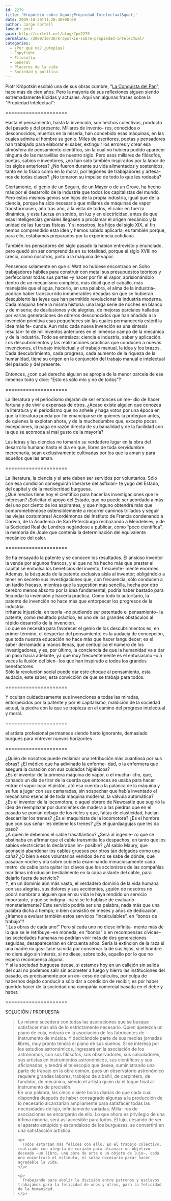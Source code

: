 ```yaml
---
id: 2279
title: 'Kröpotkin sobre &quot;Propiedad Intelectual&quot;'
date: 2009-10-30T11:28:48+00:00
author: Jorge Cortell
layout: post
guid: http://cortell.net/blog/?p=2279
permalink: /2009/10/30/kropotkin-sobre-propiedad-intelectual/
categories:
  - ¿Por qué no? ¿Utopías?
  - Copyfight
  - Filosofí­a
  - General
  - Placeres de la vida
  - Sociedad y polí­tica
---
```

Piotr Kröpotkin escibió una de sus obras cumbre, "<a title="Libro en PDF" href="http://www.quijotelibros.com.ar/anarres/Conquista%20del%20pan.pdf" target="_blank">La Conquista del Pan</a>", hace más de cien años. Pero la mayoría de sus reflexiones siguen siendo extremadamente lúcidas y actuales. Aquí van algunas frases sobre la "Propiedad Intelectual":

=====================

Hasta el pensamiento, hasta la invención, son hechos colectivos, producto del pasado y del presente. Millares de invento- res, conocidos o desconocidos, muertos en la miseria, han concebido esas máquinas, en las cuales admira el hombre su genio. Miles de escritores, poetas y pensadores han trabajado para elaborar el saber, extinguir los errores y crear esa atmósfera de pensamiento científico, sin la cual no hubiera podido aparecer ninguna de las maravillas de nuestro siglo. Pero esos millares de filósofos, poetas, sabios e inventores, ¿no han sido también inspirados por la labor de los siglos anteriores? ¿No fueron durante su vida alimentados y sostenidos, tanto en lo físico como en lo moral, por legiones de trabajadores y artesa- nos de todas clases? ¿No tomaron su impulso de todo lo que les rodeaba?
  
Ciertamente, el genio de un Seguin, de un Mayer o de un Grove, ha hecho más por el desarrollo de la industria que todos los capitalistas del mundo. Pero estos mismos genios son hijos de la propia industria, igual que de la ciencia, porque ha sido necesario que millares de máquinas de vapor transformasen, año tras año, a la vista de todos, el calor en fuerza dinámica, y esta fuerza en sonido, en luz y en electricidad, antes de que esas inteligencias geniales llegasen a proclamar el origen mecánico y la unidad de las fuerzas físicas. Y si nosotros, los hijos del siglo XIX, al fin hemos comprendido esta idea y hemos sabido aplicarla, es también porque, para ello, estábamos preparados por la experiencia cotidiana.
  
También los pensadores del siglo pasado la habían entrevisto y enunciado, pero quedó sin ser comprendida en su totalidad, porque el siglo XVIII no creció, como nosotros, junto a la máquina de vapor.
  
Pensemos solamente en que si Watt no hubiese encontrado en Soho trabajadores hábiles para construir con metal sus presupuestos teóricos y perfeccionar todas sus partes –y hacer por fin el vapor, aprisionándolo dentro de un mecanismo completo, más dócil que el caballo, más manejable que el agua, hacerlo, en una palabra, el alma de la industria–, podrían haber transcurrido innumerables décadas sin que se hubieran descubierto las leyes que han permitido revolucionar la industria moderna. Cada máquina tiene la misma historia: una larga serie de noches en blanco y de miseria; de desilusiones y de alegrías, de mejoras parciales halladas por varias generaciones de obreros desconocidos que han añadido a la invención primitiva esas pequeñeces sin las cuales permanecería estéril la idea más fe- cunda. Aun más: cada nueva invención es una síntesis resultan- te de mil inventos anteriores en el inmenso campo de la mecánica y de la industria. Todo se entrelaza: ciencia e industria, saber y aplicación. Los descubrimientos y las realizaciones prácticas que conducen a nuevas invenciones, el trabajo intelectual y el trabajo manual, la idea y los brazos. Cada descubrimiento, cada progreso, cada aumento de la riqueza de la humanidad, tiene su origen en la conjunción del trabajo manual e intelectual del pasado y del presente.
  
Entonces, ¿con qué derecho alguien se apropia de la menor parcela de ese inmenso todo y dice: “Esto es sólo mío y no de todos”?

=====================

La literatura y el periodismo dejarán de ser entonces un me- dio de hacer fortuna y de vivir a expensas de otros. ¿Acaso existe alguien que conozca la literatura y el periodismo que no anhele y haga votos por una época en que la literatura pueda por fin emanciparse de quienes la protegían antes, de quienes la explotan ahora, y de la muchedumbre que, excepto pocas excepciones, la paga en razón directa de su banalidad y de la facilidad con la que se acomoda al mal gusto de la mayoría?
  
Las letras y las ciencias no tomarán su verdadero lugar en la obra del desarrollo humano hasta el día en que, libres de toda servidumbre mercenaria, sean exclusivamente cultivadas por los que la aman y para aquellos que las aman.

=====================

<div>
  <p>
    La literatura, la ciencia y el arte deben ser servidos por voluntarios. Sólo con esa condición conseguirán liberarse del asfixian- te yugo del Estado, del capital y de la mediocridad burguesa.<br /> ¿Qué medios tiene hoy el científico para hacer las investigaciones que le interesan? ¡Solicitar el apoyo del Estado, que no puede ser acordado a más del uno por ciento de los aspirantes, y que ninguno obtendrá más que comprometiéndose ostensiblemente a recorrer caminos trillados y seguir las viejas costumbres! Acordémonos del Instituto de Francia condenando a Darwin, de la Academia de San Petersburgo rechazando a Mendeleiev, y de la Sociedad Real de Londres negándose a publicar, como “poco científica”, la memoria de Joule que contenía la determinación del equivalente mecánico del calor.
  </p>
  
  <p>
    =====================
  </p>
  
  <p>
    Se ha ensayado la patente y se conocen los resultados. El ansioso inventor la vende por algunos francos, y el que no ha hecho más que prestar el capital se embolsa los beneficios del invento, frecuente- mente enormes. Además, la búsqueda de la patente exclusiva aísla al inventor; obligándolo a tener en secreto sus investigaciones que, con frecuencia, sólo conducen a un tardío fracaso, mientras que la sugestión más sencilla, hecha por otro cerebro menos absorto por la idea fundamental, podría haber bastado para fecundar la invención y hacerla práctica. Como todo lo autoritario, la patente de invención no hace más que entorpecer los progresos de la industria.<br /> Irritante injusticia, en teoría –no pudiendo ser patentado el pensamiento– la patente, como resultado práctico, es uno de los grandes obstáculos al rápido desarrollo de la invención.<br /> Lo que se necesita para favorecer el genio de los descubrimientos es, en primer término, el despertar del pensamiento; es la audacia de concepción, que toda nuestra educación no hace más que hacer languidecer; es el saber derramado a manos llenas, que centuplica el número de los investigadores, y es, por último, la conciencia de que la humanidad va a dar un paso hacia adelante, ya que muy frecuentemente es el entusiasmo –o a veces la ilusión del bien– los que han inspirado a todos los grandes benefactores.<br /> Sólo la revolución social puede dar este choque al pensamiento, esta audacia, este saber, esta convicción de que se trabaja para todos.
  </p>
  
  <p>
    =====================
  </p>
  
  <p>
    Y ocultan cuidadosamente sus invenciones a todas las miradas, entorpecidos por la patente y por el capitalismo, maldición de la sociedad actual, la piedra con la que se tropieza en el camino del progreso intelectual y moral.
  </p>
  
  <p>
    =====================
  </p>
  
  <p>
    el artista profesional permanece siendo harto ignorante, demasiado burgués para entrever nuevos horizontes
  </p>
  
  <p>
    =====================
  </p>
  
  <p>
    ¿Quién de nosotros puede reclamar una retribución más cuantiosa por sus obras? ¿El médico que ha adivinado la enferme- dad, o la enfermera que asegura la curación con sus cuidados higiénicos?<br /> ¿Es el inventor de la primera máquina de vapor, o el mucha- cho, que, cansado un día de tirar de la cuerda que entonces se usaba para hacer entrar el vapor bajo el pistón, ató esa cuerda a la palanca de la máquina y se fue a jugar con sus camaradas, sin sospechar que había inventado el mecanismo esencial de toda máquina moderna, la válvula automática?<br /> ¿Es el inventor de la locomotora, o aquel obrero de Newcastle que sugirió la idea de reemplazar por durmientes de madera a las piedras que en el pasado se ponían debajo de los rieles y que, faltas de elasticidad, hacían descarrilar los trenes? ¿Es el maquinista de la locomotora? ¿Es el hombre que con sus seña- les detiene los trenes? ¿Es el guardaagujas que les da paso?<br /> ¿A quién le debemos el cable trasatlántico? ¿Será al ingenie- ro que se obstinaba en afirmar que el cable transmitía los despachos, en tanto que los sabios electricistas lo declaraban im- posible? ¿Al sabio Maury, que aconsejó abandonar los cables gruesos por otros tan delgados como una caña? ¿O bien a esos voluntarios venidos de no se sabe de dónde, que pasaban noche y día sobre cubierta examinando minuciosamente cada metro  de cable para quitar los clavos que los accionistas de las compañías marítimas introducían bestialmente en la capa aislante del cable, para dejarlo fuera de servicio?<br /> Y, en un dominio aún más vasto, el verdadero dominio de la vida humana con sus alegrías, sus dolores y sus accidentes, ¿quién de nosotros no podrá nombrar a alguien que en su vida le haya rendido un servicio importante, y que se indigna- ría si se le hablase de evaluarlo monetariamente? Este servicio podría ser una palabra, nada más que una palabra dicha a tiempo; o bien consistió en meses y años de dedicación. ¿Iríamos a evaluar también estos servicios “incalculables”, en “bonos de trabajo”?<br /> “¡Las obras de cada uno!” Pero si cada uno no diese infinita- mente más de lo que se le retribuye –en moneda, en “bonos” o en recompensas cívicas– las sociedades humanas no podrían vivir más de dos generaciones seguidas, desaparecerían en cincuenta años. Sería la extinción de la raza si una madre no gas- tase su vida por conservar la de sus hijos, si el hombre no diera algo sin interés, si no diese, sobre todo, aquello por lo que no espera recompensa alguna.<br /> Y si la sociedad burguesa decae, si estamos hoy en un callejón sin salida del cual no podemos salir sin acometer a fuego y hierro las instituciones del pasado, es precisamente por un ex- ceso de cálculos, por culpa de habernos dejado conducir a sólo dar a condición de recibir; es por haber querido hacer de la sociedad una compañía comercial basada en el debe y haber.
  </p>
  
  <p>
    =====================
  </p>
  
  <p>
    SOLUCIÓN / PROPUESTA:
  </p>
  
  <blockquote>
    <p>
      Lo mismo sucederá con todas las aspiraciones que se busque satisfacer mas allá de lo estrictamente necesario. Quien apetezca un piano de cola, entrará en la asociación de los fabricantes de instrumento de música. Y dedicándole parte de sus medias jornadas libres, muy pronto tendrá el piano de sus sueños. Si se interesa por los estudios astronómicos, ingresará en la asociación de los astrónomos, con sus filósofos, sus observadores, sus calculadores, sus artistas en instrumentos astronómicos, sus científicos y sus aficionados, y tendrá el telescopio que desea, suministrando una parte de trabajo en la obra común, pues un observatorio astronómico requiere grandes labores, trabajos de albañil, de carpintero, de fundidor, de mecánico, siendo el artista quien da el toque final al instrumento de precisión.<br /> En una palabra, las cinco o siete horas diarias de que cada cual dispondrá después de haber consagrado algunas a la producción de lo necesario alcanzarían ampliamente para satisfacer todas las necesidades de lujo, infinitamente variadas. Milla- res de asociaciones se encargarán de ello. Lo que ahora es privilegio de una ínfima minoría, será así accesible para todos. El lujo, cesando de ser el aparato estúpido y escandaloso de los burgueses, se convertirá en una satisfacción artística.
    </p>
    
    <p>
      Todos estarían más felices con ello. En el trabajo colectivo, realizado con alegría de corazón para alcanzar un objetivo deseado –un libro, una obra de arte o un objeto de lujo–, cada uno encontrará el estímulo, el solaz necesario parar hacer agradable la vida.
    </p>
    
    <p>
      Trabajando para abolir la división entre patronos y esclavos trabajamos para la felicidad de unos y otros, para la felicidad de la humanidad.
    </p>
  </blockquote>
</div>